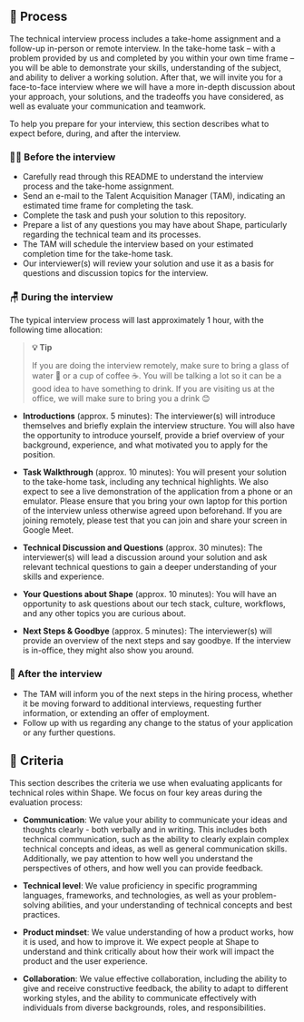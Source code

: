 ## 🎡 Process

The technical interview process includes a take-home assignment and a follow-up in-person or remote interview. In the take-home task – with a problem provided by us and completed by you within your own time frame – you will be able to demonstrate your skills, understanding of the subject, and ability to deliver a working solution. After that, we will invite you for a face-to-face interview where we will have a more in-depth discussion about your approach, your solutions, and the tradeoffs you have considered, as well as evaluate your communication and teamwork.

To help you prepare for your interview, this section describes what to expect before, during, and after the interview.

### 🧘‍♀ Before the interview

- Carefully read through this README to understand the interview process and the take-home assignment.
- Send an e-mail to the Talent Acquisition Manager (TAM), indicating an estimated time frame for completing the task.
- Complete the task and push your solution to this repository.
- Prepare a list of any questions you may have about Shape, particularly regarding the technical team and its processes.
- The TAM will schedule the interview based on your estimated completion time for the take-home task.
- Our interviewer(s) will review your solution and use it as a basis for questions and discussion topics for the interview.

### 🪑 During the interview

The typical interview process will last approximately 1 hour, with the following time allocation:

> **💡 Tip**
> 
> If you are doing the interview remotely, make sure to bring a glass of water 🚰 or a cup of coffee ☕️. You will be talking a lot so it can be a good idea to have something to drink. If you are visiting us at the office, we will make sure to bring you a drink 😊

- **Introductions** (approx. 5 minutes): The interviewer(s) will introduce themselves and briefly explain the interview structure. You will also have the opportunity to introduce yourself, provide a brief overview of your background, experience, and what motivated you to apply for the position.

- **Task Walkthrough** (approx. 10 minutes): You will present your solution to the take-home task, including any technical highlights. We also expect to see a live demonstration of the application from a phone or an emulator. Please ensure that you bring your own laptop for this portion of the interview unless otherwise agreed upon beforehand. If you are joining remotely, please test that you can join and share your screen in Google Meet.

- **Technical Discussion and Questions** (approx. 30 minutes): The interviewer(s) will lead a discussion around your solution and ask relevant technical questions to gain a deeper understanding of your skills and experience.

- **Your Questions about Shape** (approx. 10 minutes): You will have an opportunity to ask questions about our tech stack, culture, workflows, and any other topics you are curious about.

- **Next Steps & Goodbye** (approx. 5 minutes): The interviewer(s) will provide an overview of the next steps and say goodbye. If the interview is in-office, they might also show you around.

### 🌈 After the interview

- The TAM will inform you of the next steps in the hiring process, whether it be moving forward to additional interviews, requesting further information, or extending an offer of employment.
- Follow up with us regarding any change to the status of your application or any further questions.

## 🧩 Criteria

This section describes the criteria we use when evaluating applicants for technical roles within Shape. We focus on four key areas during the evaluation process:

- **Communication**: We value your ability to communicate your ideas and thoughts clearly - both verbally and in writing. This includes both technical communication, such as the ability to clearly explain complex technical concepts and ideas, as well as general communication skills. Additionally, we pay attention to how well you understand the perspectives of others, and how well you can provide feedback.

- **Technical level**: We value proficiency in specific programming languages, frameworks, and technologies, as well as your problem-solving abilities, and your understanding of technical concepts and best practices.

- **Product mindset**: We value understanding of how a product works, how it is used, and how to improve it. We expect people at Shape to understand and think critically about how their work will impact the product and the user experience.

- **Collaboration**: We value effective collaboration, including the ability to give and receive constructive feedback, the ability to adapt to different working styles, and the ability to communicate effectively with individuals from diverse backgrounds, roles, and responsibilities.
